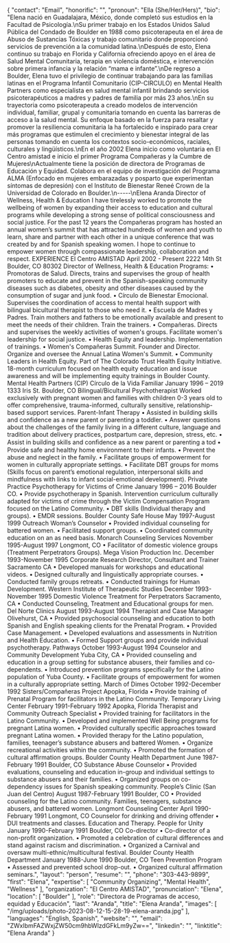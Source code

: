 {
  "contact": "Email",
  "honorific": "",
  "pronoun": "Ella (She/Her/Hers)",
  "bio": "Elena nació en Guadalajara, México, donde completó sus estudios en la Facultad de Psicología.\nSu primer trabajo en los Estados Unidos Salud Pública del Condado de Boulder en 1988 como psicoterapeuta en el área de Abuso de Sustancias Tóxicas y trabajo comunitario donde proporcionó servicios de prevención a la comunidad latina.\nDespués de esto, Elena continuo su trabajo en Florida y California ofreciendo apoyo en el área de Salud Mental Comunitaria, terapia en violencia doméstica, e intervención sobre primera infancia y la relación “mama e infante”.\nDe regreso a Boulder, Elena tuvo el privilegio de continuar trabajando para las familias latinas en el Programa Infantil Comunitario (CIP-CIRCULO) en Mental Health Partners como especialista en salud mental infantil brindando servicios psicoterapéuticos a madres y padres de familia por más 23 años.\nEn su trayectoria como psicoterapeuta a creado modelos de intervención individual, familiar, grupal y comunitaria tomando en cuenta las barreras de acceso a la salud mental. Su enfoque basado en la fuerza para resaltar y promover la resiliencia comunitaria la ha fortalecido e inspirado para crear más programas que estimulen el crecimiento y bienestar integral de las personas tomando en cuenta los contextos socio-económicos, raciales, culturales y lingüísticos.\nEn el año 2002 Elena inicio como voluntaria en El Centro amistad e inicio el primer Programa Compañeras y la Cumbre de Mujeres\nActualmente tiene la posición de directora de Programas de Educación y Equidad. Colabora en el equipo de investigación del Programa ALMA (Enfocado en mujeres embarazadas y posparto que experimentan síntomas de depresión) con el Instituto de Bienestar Reneé Crown de la Universidad de Colorado en Boulder.\n-----\nElena Aranda Director of Wellness, Health & Education  I have tirelessly worked to promote the wellbeing of women by expanding their access to education and cultural programs while developing a strong sense of political consciousness and social justice. For the past 12 years the Compañeras program has hosted an annual women’s summit that has attracted hundreds of women and youth to learn, share and partner with each other in a unique conference that was created by and for Spanish speaking women. I hope to continue to empower women through compassionate leadership, collaboration and respect.    EXPERIENCE  El Centro AMISTAD April 2002 - Present 2222 14th St Boulder, CO 80302  Director of Wellness, Health & Education Programs:  •        Promotoras de Salud. Directs, trains and supervises the group of health promoters to educate and prevent in the Spanish-speaking community diseases such as diabetes, obesity and other diseases caused by the consumption of sugar and junk food. •        Círculo de Bienestar Emocional. Supervises the coordination of access to mental health support with bilingual bicultural therapist to those who need it. •        Escuela de Madres y Padres. Train mothers and fathers to be emotionally available and present to meet the needs of their children. Train the trainers. •        Compañeras. Directs and supervises the weekly activities of women's groups. Facilitate women's leadership for social justice. •        Health Equity and leadership. Implementation of trainings. •        Women's Compañeras Summit. Founder and Director. Organize and oversee the Annual Latina Women's Summit. •        Community Leaders in Health Equity. Part of The Colorado Trust Health Equity Initiative. 18-month curriculum focused on health equity education and issue awareness and will be implementing equity trainings in Boulder County.  Mental Health Partners (CIP) Círculo de la Vida Familiar  January 1996 – 2019 1333 Iris St.  Boulder, CO Bilingual/Bicultural Psychotherapist Worked exclusively with pregnant women and families with children 0-3 years old to offer comprehensive, trauma-informed, culturally sensitive, relationship-based support services. Parent-Infant Therapy •        Assisted in building skills and confidence as a new parent or parenting a toddler. •        Answer questions about the challenges of the family living in a different culture, language and tradition about delivery practices, postpartum care, depresion, stress, etc. •        Assist in building skills and conﬁdence as a new parent or parenting a tod         •        Provide safe and healthy home environment to their infants. •        Prevent the abuse and neglect in the family. •        Facilitate groups of empowerment for women in culturally appropriate settings. •        Facilitate DBT groups for moms (Skills focus on parent’s emotional regulation, interpersonal skills and mindfulness with links to infant social-emotional development).  Private Practice  Psychotherapy for Victims of Crime January 1996 – 2016 Boulder CO. •        Provide psychotherapy in Spanish. Intervention curriculum culturally adapted for victims of crime through the Victim Compensation Program focused on the Latino Community. •        DBT skills (Individual therapy and groups). •        EMDR sessions.  Boulder County Safe House May 1997-August 1999 Outreach Woman’s Counselor •        Provided individual counseling for battered women. •        Facilitated support groups. •        Coordinated community education on an as need basis.  Monarch Counseling Services November 1995-August 1997 Longmont, CO •        Facilitator of domestic violence groups  (Treatment Perpetrators Groups).  Mega Vision Production Inc. December 1993-November 1995 Corporate Research Director, Consultant and Trainer Sacramento CA •        Developed manuals for workshops and educational videos. •        Designed culturally and linguistically appropriate courses. •        Conducted family groups retreats. •        Conducted trainings for Human Development.  Western Institute of Therapeutic Studies December 1993-November 1995 Domestic Violence Treatment for Perpetrators Sacramento, CA •        Conducted Counseling, Treatment and Educational groups for men.  Del Norte Clinics August 1993-August 1994 Therapist and Case Manager Olivehurst, CA •        Provided psychosocial counseling and education to both Spanish and English speaking clients for the Prenatal Program. •        Provided Case Management. •        Developed evaluations and assessments in Nutrition and Health Education. •        Formed Support groups and provide individual psychotherapy.    Pathways October 1993-August 1994 Counselor and Community Development Yuba City, CA •        Provided counseling and education in a group setting for substance abusers, their families and co-dependents. •        Introduced prevention programs specifically for the Latino population of Yuba County. •        Facilitate groups of empowerment for women in a culturally appropriate setting.  March of Dimes October 1992-December 1992 Sisters/Compañeras Project Apopka, Florida •        Provide training of Prenatal Program for facilitators in the Latino Community.  Temporary Living Center February 1991-February 1992 Apopka, Florida Therapist and Community Outreach Specialist •        Provided training for facilitators in the Latino Community. •        Developed and implemented Well Being programs for pregnant Latina women. •        Provided culturally specific approaches toward pregnant Latina women. •        Provided therapy for the Latino population, families, teenager’s substance abusers and battered Women. •        Organize recreational activities within the community. •        Promoted the formation of cultural affirmation groups.  Boulder County Health Department June 1987-February 1991 Boulder, CO Substance Abuse Counselor •        Provided evaluations, counseling and education in-group and individual settings to substance abusers and their families. •        Organized groups on co-dependency issues for Spanish speaking community.  People’s Clinic (San Juan del Centro) August 1987-February 1991 Boulder, CO •        Provided counseling for the Latino community. Families, teenagers, substance abusers, and battered women.   Longmont Counseling Center April 1990-February 1991 Longmont, CO Counselor for drinking and driving offender •        DUI treatments and classes. Education and Therapy.    People for Unity  January 1990-February 1991 Boulder, CO Co-director •        Co-director of a non-profit organization. •        Promoted a celebration of cultural differences and stand against racism and discrimination. •        Organized a Carnival and oversaw multi-ethnic/multicultural festival.  Boulder County Health Department January 1988-June 1990 Boulder, CO Teen Prevention Program •        Assessed and prevented school drop-out.  •        Organized cultural affirmation seminars.",
  "layout": "person",
  "resume": "",
  "phone": "303-443-9899",
  "first": "Elena",
  "expertise": [
    "Community Organizing",
    "Mental Health",
    "Wellness"
  ],
  "organization": "El Centro AMISTAD",
  "pronunciation": "Elena",
  "location": [
    "Boulder"
  ],
  "role": "Directora de Programas de acceso, equidad y Educación",
  "last": "Aranda",
  "title": "Elena Aranda",
  "images": [
    "/img/uploads/photo-2023-08-12-15-28-19-elena-aranda.jpg"
  ],
  "languages": "English, Spanish",
  "website": "",
  "email": "ZWxlbmFAZWxjZW50cm9hbWlzdGFkLm9yZw==",
  "linkedin": "",
  "linktitle": "Elena Aranda"
}